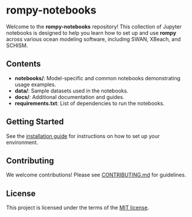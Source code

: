 # rompy-notebooks

Welcome to the **rompy-notebooks** repository! This collection of Jupyter notebooks is designed to help you learn how to set up and use **rompy** across various ocean modeling software, including SWAN, XBeach, and SCHISM.

## Contents

- **notebooks/**: Model-specific and common notebooks demonstrating usage examples.
- **data/**: Sample datasets used in the notebooks.
- **docs/**: Additional documentation and guides.
- **requirements.txt**: List of dependencies to run the notebooks.

## Getting Started

See the [installation guide](docs/installation_guide.md) for instructions on how to set up your environment.

## Contributing

We welcome contributions! Please see [CONTRIBUTING.md](CONTRIBUTING.md) for guidelines.

## License

This project is licensed under the terms of the [MIT license](LICENSE).
